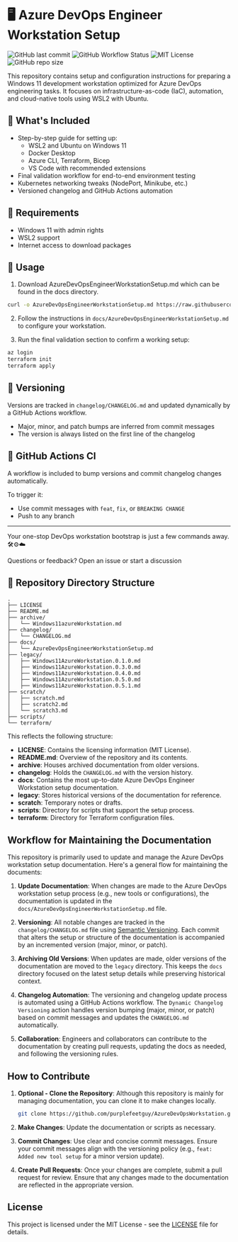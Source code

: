 # 🖥️ Azure DevOps Engineer Workstation Setup

![GitHub last commit](https://img.shields.io/github/last-commit/purplefeetguy/AzureDevOpsWorkstation?style=flat-square)
![GitHub Workflow Status](https://img.shields.io/github/actions/workflow/status/purplefeetguy/AzureDevOpsWorkstation/changelog.yml?style=flat-square)
![MIT License](https://img.shields.io/github/license/purplefeetguy/AzureDevOpsWorkstation?style=flat-square)
![GitHub repo size](https://img.shields.io/github/repo-size/purplefeetguy/AzureDevOpsWorkstation?style=flat-square)

This repository contains setup and configuration instructions for preparing a Windows 11 development workstation optimized for Azure DevOps engineering tasks. It focuses on infrastructure-as-code (IaC), automation, and cloud-native tools using WSL2 with Ubuntu.


## 🚀 What's Included

- Step-by-step guide for setting up:
  - WSL2 and Ubuntu on Windows 11
  - Docker Desktop
  - Azure CLI, Terraform, Bicep
  - VS Code with recommended extensions
- Final validation workflow for end-to-end environment testing
- Kubernetes networking tweaks (NodePort, Minikube, etc.)
- Versioned changelog and GitHub Actions automation

## 🧰 Requirements

- Windows 11 with admin rights
- WSL2 support
- Internet access to download packages

## 🔧 Usage

1. Download AzureDevOpsEngineerWorkstationSetup.md which can be found in the docs directory.
```bash
curl -o AzureDevOpsEngineerWorkstationSetup.md https://raw.githubusercontent.com/purplefeetguy/AzureDevOpsWorkstation/refs/heads/update-0.6.0/docs/AzureDevOpsEngineerWorkstationSetup.md
```

2. Follow the instructions in `docs/AzureDevOpsEngineerWorkstationSetup.md` to configure your workstation.

3. Run the final validation section to confirm a working setup:

```bash
az login
terraform init
terraform apply
```

## 🔄 Versioning

Versions are tracked in `changelog/CHANGELOG.md` and updated dynamically by a GitHub Actions workflow.

- Major, minor, and patch bumps are inferred from commit messages
- The version is always listed on the first line of the changelog

## 🤪 GitHub Actions CI

A workflow is included to bump versions and commit changelog changes automatically.

To trigger it:
- Use commit messages with `feat`, `fix`, or `BREAKING CHANGE`
- Push to any branch

---

Your one-stop DevOps workstation bootstrap is just a few commands away. 🛠️⚙️☁️

Questions or feedback? Open an issue or start a discussion


## 📁 Repository Directory Structure
```
.
├── LICENSE
├── README.md
├── archive/
│   └── Windows11azureWorkstation.md
├── changelog/
│   └── CHANGELOG.md
├── docs/
│   └── AzureDevOpsEngineerWorkstationSetup.md
├── legacy/
│   ├── Windows11AzureWorkstation.0.1.0.md
│   ├── Windows11AzureWorkstation.0.3.0.md
│   ├── Windows11AzureWorkstation.0.4.0.md
│   ├── Windows11AzureWorkstation.0.5.0.md
│   ├── Windows11AzureWorkstation.0.5.1.md
├── scratch/
│   ├── scratch.md
│   ├── scratch2.md
│   └── scratch3.md
├── scripts/
└── terraform/
```

This reflects the following structure:

- **LICENSE**: Contains the licensing information (MIT License).
- **README.md**: Overview of the repository and its contents.
- **archive**: Houses archived documentation from older versions.
- **changelog**: Holds the `CHANGELOG.md` with the version history.
- **docs**: Contains the most up-to-date Azure DevOps Engineer Workstation setup documentation.
- **legacy**: Stores historical versions of the documentation for reference.
- **scratch**: Temporary notes or drafts.
- **scripts**: Directory for scripts that support the setup process.
- **terraform**: Directory for Terraform configuration files.


## Workflow for Maintaining the Documentation

This repository is primarily used to update and manage the Azure DevOps workstation setup documentation. Here's a general flow for maintaining the documents:

1. **Update Documentation**: When changes are made to the Azure DevOps workstation setup process (e.g., new tools or configurations), the documentation is updated in the `docs/AzureDevOpsEngineerWorkstationSetup.md` file.

2. **Versioning**: All notable changes are tracked in the `changelog/CHANGELOG.md` file using [Semantic Versioning](https://semver.org/). Each commit that alters the setup or structure of the documentation is accompanied by an incremented version (major, minor, or patch).

3. **Archiving Old Versions**: When updates are made, older versions of the documentation are moved to the `legacy` directory. This keeps the `docs` directory focused on the latest setup details while preserving historical context.

4. **Changelog Automation**: The versioning and changelog update process is automated using a GitHub Actions workflow. The `Dynamic Changelog Versioning` action handles version bumping (major, minor, or patch) based on commit messages and updates the `CHANGELOG.md` automatically.

5. **Collaboration**: Engineers and collaborators can contribute to the documentation by creating pull requests, updating the docs as needed, and following the versioning rules.

## How to Contribute

1. **Optional - Clone the Repository**: Although this repository is mainly for managing documentation, you can clone it to make changes locally.
    ```bash
    git clone https://github.com/purplefeetguy/AzureDevOpsWorkstation.git
    ```

2. **Make Changes**: Update the documentation or scripts as necessary.

3. **Commit Changes**: Use clear and concise commit messages. Ensure your commit messages align with the versioning policy (e.g., `feat: Added new tool setup` for a minor version update).

4. **Create Pull Requests**: Once your changes are complete, submit a pull request for review. Ensure that any changes made to the documentation are reflected in the appropriate version.

## License

This project is licensed under the MIT License - see the [LICENSE](LICENSE) file for details.

